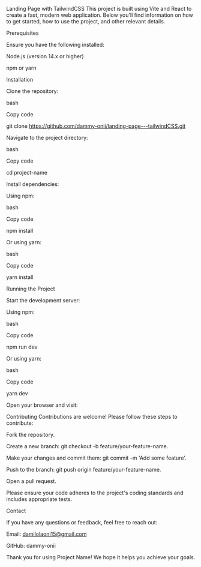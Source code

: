 Landing Page with TailwindCSS
This project is built using Vite and React to create a fast, modern web application. Below you'll find information on how to get started, how to use the project, and other relevant details.


Prerequisites

Ensure you have the following installed:


Node.js (version 14.x or higher)

npm or yarn

Installation

Clone the repository:


bash

Copy code

git clone https://github.com/dammy-onii/landing-page---tailwindCSS.git

Navigate to the project directory:


bash

Copy code

cd project-name

Install dependencies:


Using npm:


bash

Copy code

npm install

Or using yarn:

bash

Copy code

yarn install

Running the Project

Start the development server:

Using npm:


bash

Copy code

npm run dev

Or using yarn:


bash

Copy code

yarn dev

Open your browser and visit:


Contributing
Contributions are welcome! Please follow these steps to contribute:


Fork the repository.

Create a new branch: git checkout -b feature/your-feature-name.

Make your changes and commit them: git commit -m 'Add some feature'.

Push to the branch: git push origin feature/your-feature-name.

Open a pull request.

Please ensure your code adheres to the project's coding standards and includes appropriate tests.



Contact

If you have any questions or feedback, feel free to reach out:



Email: damilolaoni15@gmail.com

GitHub: dammy-onii

Thank you for using Project Name! We hope it helps you achieve your goals.
